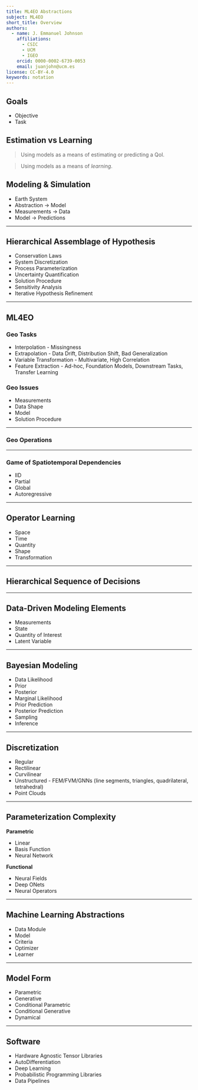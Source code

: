 ```yaml
---
title: ML4EO Abstractions
subject: ML4EO
short_title: Overview
authors:
  - name: J. Emmanuel Johnson
    affiliations:
      - CSIC
      - UCM
      - IGEO
    orcid: 0000-0002-6739-0053
    email: juanjohn@ucm.es
license: CC-BY-4.0
keywords: notation
---
```



## Goals

* Objective
* Task

## Estimation vs Learning

> Using models as a means of estimating or predicting a QoI.

> Using models as a means of *learning*.

## Modeling & Simulation

* Earth System
* Abstraction -> Model
* Measurements -> Data
* Model -> Predictions


***
## **Hierarchical Assemblage of Hypothesis**

* Conservation Laws
* System Discretization
* Process Parameterization
* Uncertainty Quantification
* Solution Procedure
* Sensitivity Analysis
* Iterative Hypothesis Refinement

***
## **ML4EO**


### **Geo Tasks**

* Interpolation - Missingness
* Extrapolation - Data Drift, Distribution Shift, Bad Generalization
* Variable Transformation - Multivariate, High Correlation
* Feature Extraction - Ad-hoc, Foundation Models, Downstream Tasks, Transfer Learning

### **Geo Issues**

* Measurements
* Data Shape
* Model
* Solution Procedure

***
### **Geo Operations**

***
### **Game of Spatiotemporal Dependencies**

* IID
* Partial
* Global
* Autoregressive

***
## **Operator Learning**

* Space
* Time
* Quantity
* Shape
* Transformation



***
## **Hierarchical Sequence of Decisions**


***
## **Data-Driven Modeling Elements**

* Measurements
* State
* Quantity of Interest
* Latent Variable

***
## **Bayesian Modeling**

* Data Likelihood
* Prior
* Posterior
* Marginal Likelihood
* Prior Prediction
* Posterior Prediction
* Sampling
* Inference

***
## **Discretization**

* Regular
* Rectilinear
* Curvilinear
* Unstructured - FEM/FVM/GNNs (line segments, triangles, quadrilateral, tetrahedral)
* Point Clouds

***
## **Parameterization Complexity**

**Parametric**
* Linear
* Basis Function
* Neural Network

**Functional**
* Neural Fields
* Deep ONets
* Neural Operators

***
## **Machine Learning Abstractions**

* Data Module
* Model
* Criteria
* Optimizer
* Learner

***
## **Model Form**

- Parametric
- Generative
- Conditional Parametric
- Conditional Generative
- Dynamical

***
## **Software**

* Hardware Agnostic Tensor Libraries
* AutoDifferentiation
* Deep Learning
* Probabilistic Programming Libraries
* Data Pipelines